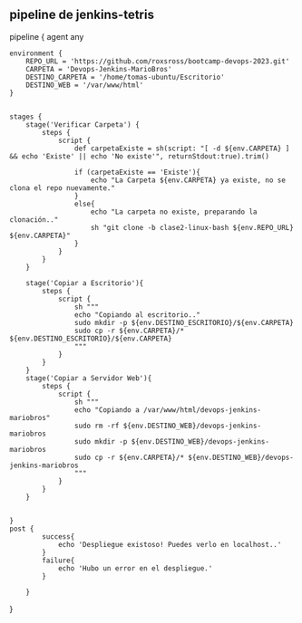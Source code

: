 ## pipeline de jenkins-tetris
pipeline {
    agent any
    
    environment {
        REPO_URL = 'https://github.com/roxsross/bootcamp-devops-2023.git'
        CARPETA = 'Devops-Jenkins-MarioBros'
        DESTINO_CARPETA = '/home/tomas-ubuntu/Escritorio'
        DESTINO_WEB = '/var/www/html'
    }
    
    
    stages {
        stage('Verificar Carpeta') {
            steps {
                script {
                    def carpetaExiste = sh(script: "[ -d ${env.CARPETA} ] && echo 'Existe' || echo 'No existe'", returnStdout:true).trim()
                
                    if (carpetaExiste == 'Existe'){
                        echo "La Carpeta ${env.CARPETA} ya existe, no se clona el repo nuevamente."
                    }
                    else{
                        echo "La carpeta no existe, preparando la clonación.."
                        sh "git clone -b clase2-linux-bash ${env.REPO_URL} ${env.CARPETA}"
                    }
                }
            }
        }
        
        stage('Copiar a Escritorio'){
            steps {
                script {
                    sh """
                    echo "Copiando al escritorio.."
                    sudo mkdir -p ${env.DESTINO_ESCRITORIO}/${env.CARPETA}
                    sudo cp -r ${env.CARPETA}/* ${env.DESTINO_ESCRITORIO}/${env.CARPETA}
                    """
                }
            }
        }
        stage('Copiar a Servidor Web'){
            steps {
                script {
                    sh """
                    echo "Copiando a /var/www/html/devops-jenkins-mariobros"
                    sudo rm -rf ${env.DESTINO_WEB}/devops-jenkins-mariobros
                    sudo mkdir -p ${env.DESTINO_WEB}/devops-jenkins-mariobros
                    sudo cp -r ${env.CARPETA}/* ${env.DESTINO_WEB}/devops-jenkins-mariobros
                    """
                }
            }
        }
        
        
    }
    post {
            success{
                echo 'Despliegue existoso! Puedes verlo en localhost..'
            }
            failure{
                echo 'Hubo un error en el despliegue.'
            }
            
        }
}

